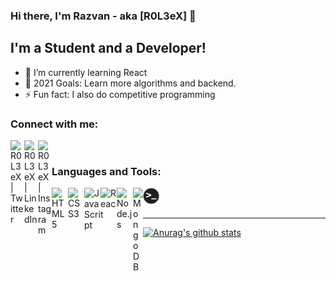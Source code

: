 ### Hi there, I'm Razvan - aka [R0L3eX] 👋

## I'm a Student and a  Developer!
- 🔭 I’m currently learning React
- 🥅 2021 Goals: Learn more algorithms and backend.
- ⚡ Fun fact: I also do competitive programming

### Connect with me:

<!--[<img align="left" alt="R0L3eX" width="22px" src="https://raw.githubusercontent.com/iconic/open-iconic/master/svg/globe.svg" />][website] -->
[<img align="left" alt="R0L3eX | Twitter" width="22px" src="https://uxwing.com/wp-content/themes/uxwing/download/10-brands-and-social-media/twitter-color.svg" />][twitter]
[<img align="left" alt="R0L3eX | LinkedIn" width="22px" src="https://uxwing.com/wp-content/themes/uxwing/download/10-brands-and-social-media/linkedin-color.svg" />][linkedin]
[<img align="left" alt="R0L3eX | Instagram" width="22px" src="https://uxwing.com/wp-content/themes/uxwing/download/10-brands-and-social-media/instagram-color.svg" />][instagram]
<br />



### Languages and Tools:

<img align="left" alt="HTML5" width="26px" src="https://uxwing.com/wp-content/themes/uxwing/download/07-design-and-development/html.svg" />
<img align="left" alt="CSS3" width="26px" src="https://uxwing.com/wp-content/themes/uxwing/download/07-design-and-development/css.svg" />
<img align="left" alt="JavaScript" width="26px" src="https://uxwing.com/wp-content/themes/uxwing/download/07-design-and-development/javascript-programming-language.svg" />
<img align="left" alt="React" width="26px" src="https://uxwing.com/wp-content/themes/uxwing/download/07-design-and-development/react-js.svg" />
<img align="left" alt="Node.js" width="26px" src="https://uxwing.com/wp-content/themes/uxwing/download/07-design-and-development/node-js.svg" />
<img align="left" alt="MongoDB" width="16px" src="https://uxwing.com/wp-content/themes/uxwing/download/10-brands-and-social-media/mongodb.svg" />
<img align="left" alt="terminal" width="26px" src="https://raw.githubusercontent.com/github/explore/80688e429a7d4ef2fca1e82350fe8e3517d3494d/topics/terminal/terminal.png" />

<br />
<br />

---

[![Anurag's github stats](https://github-readme-stats.vercel.app/api?username=R0L3eX9&theme=onedark&show_icons=true)](https://github.com/anuraghazra/github-readme-stats)

[project]: https://nervous-ptolemy-e31f83.netlify.app/
[twitter]: https://twitter.com/MRazvan7
[instagram]: https://www.instagram.com/razvan_maracine/
[linkedin]: https://www.linkedin.com/in/razvan-maracine-5a35021a7/
